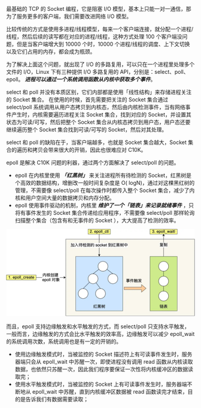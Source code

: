最基础的 TCP 的 Socket 编程，它是阻塞 I/O 模型，基本上只能一对一通信，那为了服务更多的客户端，我们需要改进网络 I/O 模型。

比较传统的方式是使用多进程/线程模型，每来一个客户端连接，就分配一个进程/线程，然后后续的读写都在对应的进程/线程，这种方式处理
100 个客户端没问题，但是当客户端增大到 10000 个时，10000 个进程/线程的调度、上下文切换以及它们占用的内存，都会成为瓶颈。

为了解决上面这个问题，就出现了 I/O 的多路复用，可以只在一个进程里处理多个文件的 I/O，Linux 下有三种提供 I/O 多路复用的
API，分别是：select、poll、epoll。 ***进程可以通过一个系统调用函数从内核中获取多个事件***。

select 和 poll 并没有本质区别，它们内部都是使用「线性结构」来存储进程关注的 Socket 集合。
在使用的时候，首先需要把关注的 Socket 集合通过 select/poll 系统调用从用户态拷贝到内核态，然后由内核检测事件，当有网络事件产生时，内核需要遍历进程关注
Socket 集合，找到对应的 Socket，并设置其状态为可读/可写，然后把整个 Socket 集合从内核态拷贝到用户态，用户态还要继续遍历整个
Socket 集合找到可读/可写的 Socket，然后对其处理。

select 和 poll 的缺陷在于，当客户端越多，也就是 Socket 集合越大，Socket 集合的遍历和拷贝会带来很大的开销，因此也很难应对
C10K。

epoll 是解决 C10K 问题的利器，通过两个方面解决了 select/poll 的问题。

* epoll 在内核里使用 ***「红黑树」*** 来关注进程所有待检测的 Socket，红黑树是个高效的数据结构，增删改一般时间复杂度是 O(
  logN)，通过对这棵黑红树的管理，不需要像 select/poll 在每次操作时都传入整个 Socket 集合，减少了内核和用户空间大量的数据拷贝和内存分配。
* epoll 使用事件驱动的机制，内核里 ***维护了一个「链表」来记录就绪事件*** ，只将有事件发生的 Socket 集合传递给应用程序，不需要像
  select/poll 那样轮询扫描整个集合（包含有和无事件的 Socket ），大大提高了检测的效率。

![](../images/epoll.webp)

而且，epoll 支持边缘触发和水平触发的方式，而 select/poll 只支持水平触发，一般而言，边缘触发的方式会比水平触发的效率高，边缘触发可以减少
epoll_wait 的系统调用次数，系统调用也是有一定的开销的。

* 使用边缘触发模式时，当被监控的 Socket 描述符上有可读事件发生时，服务器端只会从 epoll_wait 中苏醒一次，即使进程没有调用
  read 函数从内核读取数据，也依然只苏醒一次，因此我们程序要保证一次性将内核缓冲区的数据读取完；
* 使用水平触发模式时，当被监控的 Socket 上有可读事件发生时，服务器端不断地从 epoll_wait 中苏醒，直到内核缓冲区数据被 read
  函数读完才结束，目的是告诉我们有数据需要读取；

